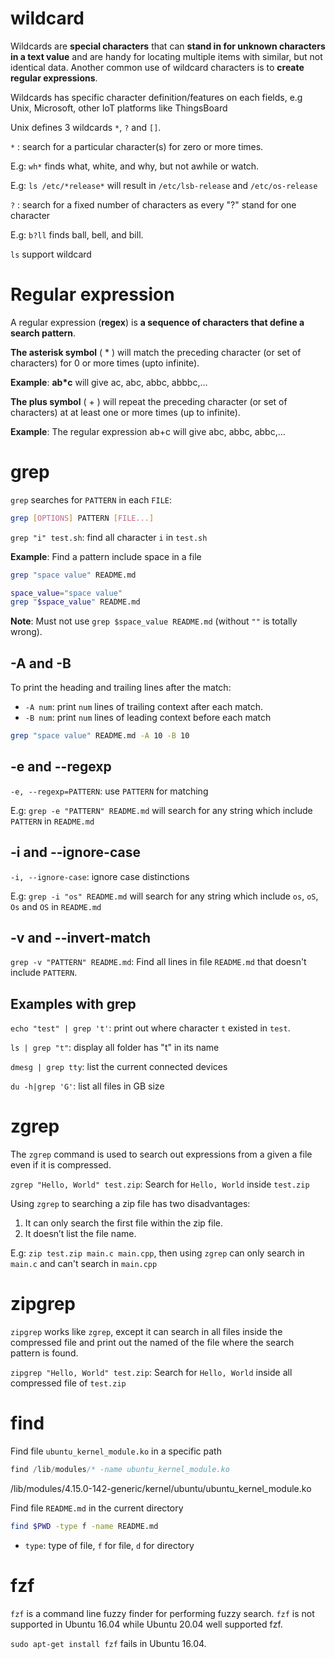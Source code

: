 # wildcard

Wildcards are **special characters** that can **stand in for unknown characters in a text value** and are handy for locating multiple items with similar, but not identical data. Another common use of wildcard characters is to **create regular expressions**.

Wildcards has specific character definition/features on each fields, e.g Unix, Microsoft, other IoT platforms like ThingsBoard

Unix defines 3 wildcards ``*``, ``?`` and ``[]``.

``*`` : search for a particular character(s) for zero or more times.

E.g: ``wh*`` finds what, white, and why, but not awhile or watch.

E.g: ``ls /etc/*release*`` will result in ``/etc/lsb-release``  and ``/etc/os-release``

``?`` : search for a fixed number of characters as every "?" stand for one character

E.g: ``b?ll`` finds ball, bell, and bill.

``ls`` support wildcard
# Regular expression
A regular expression (**regex**) is **a sequence of characters that define a search pattern**.

**The asterisk symbol** ( * ) will match the preceding character (or set of characters) for 0 or more times (upto infinite).

**Example**: **ab*c** will give ac, abc, abbc, abbbc,...

**The plus symbol** ( + ) will repeat the preceding character (or set of characters) at at least one or more times (up to infinite).

**Example**: The regular expression ab+c will give abc, abbc, abbc,...

# grep

``grep`` searches for ``PATTERN`` in each ``FILE``:

```sh
grep [OPTIONS] PATTERN [FILE...]
```

``grep "i" test.sh``: find all character ``i`` in ``test.sh``

**Example**: Find a pattern include space in a file

```sh
grep "space value" README.md
```

```sh
space_value="space value"
grep "$space_value" README.md
```

**Note**: Must not use ``grep $space_value README.md`` (without ``""`` is totally wrong).

## -A and -B

To print the heading and trailing lines after the match:

* ``-A num``: print ``num`` lines of trailing context after each match.
* ``-B num``: print ``num`` lines of leading context before each match

```sh
grep "space value" README.md -A 10 -B 10
```

## -e and --regexp

``-e, --regexp=PATTERN``: use ``PATTERN`` for matching

E.g: ``grep -e "PATTERN" README.md`` will search for any string which include ``PATTERN`` in ``README.md``

## -i and --ignore-case

``-i, --ignore-case``: ignore case distinctions

E.g: ``grep -i "os" README.md`` will search for any string which include ``os``, ``oS``, ``Os`` and ``OS`` in ``README.md``

## -v and --invert-match

``grep -v "PATTERN" README.md``: Find all lines in file ``README.md`` that doesn't include ``PATTERN``.

## Examples with grep

``echo "test" | grep 't'``: print out where character ``t`` existed in ``test``.

``ls | grep "t"``: display all folder has "t" in its name

``dmesg | grep tty``: list the current connected devices

``du -h|grep 'G'``: list all files in GB size

# zgrep

The ``zgrep`` command is used to search out expressions from a given a file even if it is compressed.

``zgrep "Hello, World" test.zip``: Search for ``Hello, World`` inside ``test.zip``

Using ``zgrep`` to searching a zip file has two disadvantages:

1. It can only search the first file within the zip file.
2. It doesn’t list the file name.

E.g: ``zip test.zip main.c main.cpp``, then using ``zgrep`` can only search in ``main.c`` and can't search in ``main.cpp``

# zipgrep

``zipgrep`` works like ``zgrep``, except it can search in all files inside the compressed file and print out the named of the file where the search pattern is found.

``zipgrep "Hello, World" test.zip``: Search for ``Hello, World`` inside all compressed file of ``test.zip``

# find
Find file ``ubuntu_kernel_module.ko`` in a specific path
```c
find /lib/modules/* -name ubuntu_kernel_module.ko
```
/lib/modules/4.15.0-142-generic/kernel/ubuntu/ubuntu_kernel_module.ko

Find file ``README.md`` in the current directory

```sh
find $PWD -type f -name README.md
```

* ``type``: type of file, ``f`` for file, ``d`` for directory

# fzf

``fzf`` is a command line fuzzy finder for performing fuzzy search. ``fzf`` is not supported in Ubuntu 16.04 while Ubuntu 20.04 well supported fzf.

``sudo apt-get install fzf`` fails in Ubuntu 16.04.
